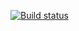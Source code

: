 [![Build status](https://ci.appveyor.com/api/projects/status/r80lpsil525gric2?svg=true)](https://ci.appveyor.com/project/k-emiko/aqa1-2)
